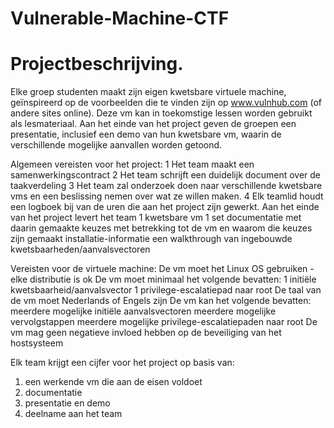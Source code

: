 # Vulnerable-Machine-CTF

# Projectbeschrijving.
Elke groep studenten maakt zijn eigen kwetsbare virtuele machine, geïnspireerd op de voorbeelden die te vinden zijn op www.vulnhub.com (of andere sites online). Deze vm kan in toekomstige lessen worden gebruikt als lesmateriaal.
Aan het einde van het project geven de groepen een presentatie, inclusief een demo van hun kwetsbare vm, waarin de verschillende mogelijke aanvallen worden getoond. 

Algemeen vereisten voor het project:
1 Het team maakt een samenwerkingscontract
2 Het team schrijft een duidelijk document over de taakverdeling
3 Het team zal onderzoek doen naar verschillende kwetsbare vms en een beslissing nemen over wat ze willen maken.
4 Elk teamlid houdt een logboek bij van de uren die aan het project zijn gewerkt.
Aan het einde van het project levert het team
1 kwetsbare vm
1 set documentatie met daarin gemaakte keuzes met betrekking tot de vm en waarom die keuzes zijn gemaakt
installatie-informatie
een walkthrough van ingebouwde kwetsbaarheden/aanvalsvectoren

Vereisten voor de virtuele machine:
De vm moet het Linux OS gebruiken - elke distributie is ok
De vm moet minimaal het volgende bevatten:
1 initiële kwetsbaarheid/aanvalsvector
1 privilege-escalatiepad naar root
De taal van de vm moet Nederlands of Engels zijn
De vm kan het volgende bevatten: 
meerdere mogelijke initiële aanvalsvectoren
meerdere mogelijke vervolgstappen
meerdere mogelijke privilege-escalatiepaden naar root
De vm mag geen negatieve invloed hebben op de beveiliging van het hostsysteem

Elk team krijgt een cijfer voor het project op basis van:
1) een werkende vm die aan de eisen voldoet
2) documentatie
3) presentatie en demo
4) deelname aan het team
